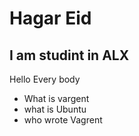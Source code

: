 # Hagar Eid
## I am studint in ALX
Hello Every body
* What is vargent
* what is Ubuntu
* who wrote Vagrent
